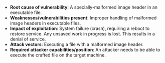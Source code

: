- **Root cause of vulnerability**: A specially-malformed image header in an executable file.
- **Weaknesses/vulnerabilities present**: Improper handling of malformed image headers in executable files.
- **Impact of exploitation**: System failure (crash), requiring a reboot to restore service. Any unsaved work in progress is lost. This results in a denial of service.
- **Attack vectors**: Executing a file with a malformed image header.
- **Required attacker capabilities/position**: An attacker needs to be able to execute the crafted file on the target machine.
